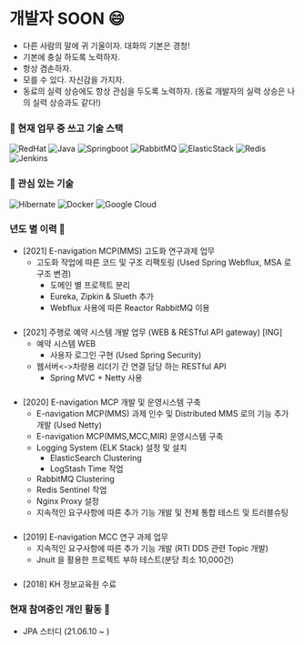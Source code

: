 # 개발자 SOON 😄
- 다른 사람의 말에 귀 기울이자. 대화의 기본은 경청!
- 기본에 충실 하도록 노력하자.
- 항상 겸손하자.
- 모를 수 있다. 자신감을 가지자.
- 동료의 실력 상승에도 항상 관심을 두도록 노력하자. (동료 개발자의 실력 상승은 나의 실력 상승과도 같다!)
 
### 🔭 현재 업무 중 쓰고 기술 스택
![RedHat](https://img.shields.io/badge/-Red%20Hat%207.6-EE0000?style=falt-square&logo=Red%20Hat&logoColor=white) ![Java](https://img.shields.io/badge/-Java%201.8-007396?style=falt-square&logo=java&logoColor=white)  ![Springboot](https://img.shields.io/badge/-SpringBoot%202.4.3-6DB33F?style=falt-square&logo=spring&logoColor=white) ![RabbitMQ](https://img.shields.io/badge/-RabbitMQ%203.8.1-FF6600?style=falt-square&logo=RabbitMQ&logoColor=white) ![ElasticStack](https://img.shields.io/badge/-Elastic%20Stack%207.6.1-005571?style=falt-square&logo=elastic%20Stack&logoColor=white) ![Redis](https://img.shields.io/badge/-Redis%203.2.100-DC382D?style=falt-square&logo=Redis&logoColor=white) ![Jenkins](https://img.shields.io/badge/-Jenkins%202.277.1-D24939?style=falt-square&logo=Jenkins&logoColor=white)

### 🌱 관심 있는 기술 
![Hibernate](https://img.shields.io/badge/-Hibernate-59666C?style=falt-square&logo=hibernate&logoColor=white) ![Docker](https://img.shields.io/badge/-Docker-2496ED?style=falt-square&logo=Docker&logoColor=white) 
![Google Cloud](https://img.shields.io/badge/-Google%20Cloud-4285F4?style=falt-square&logo=google%20cloud&logoColor=white)


### 년도 별 이력 💬

- [2021] E-navigation MCP(MMS) 고도화 연구과제 업무
  - 고도화 작업에 따른 코드 및 구조 리팩토링 (Used Spring Webflux, MSA 로 구조 변경)   
    - 도메인 별 프로젝트 분리
    - Eureka, Zipkin & Slueth 추가    
    - Webflux 사용에 따른 Reactor RabbitMQ 이용    
###    
- [2021] 주행로 예약 시스템 개발 업무 (WEB & RESTful API gateway) [ING]
  - 예약 시스템 WEB
    - 사용자 로그인 구현 (Used Spring Security)       
  - 웹서버<->차량용 리더기 간 연결 담당 하는 RESTful API
    - Spring MVC + Netty 사용   
  
  
###
- [2020] E-navigation MCP 개발 및 운영시스템 구축 
   - E-navigation MCP(MMS) 과제 인수 및 Distributed MMS 로의 기능 추가 개발 (Used Netty)
   - E-navigation MCP(MMS,MCC,MIR) 운영시스템 구축
   - Logging System (ELK Stack) 설정 및 설치
      - ElasticSearch Clustering
      - LogStash Time 작업
   - RabbitMQ Clustering
   - Redis Sentinel 작업
   - Nginx Proxy 설정   
   - 지속적인 요구사항에 따른 추가 기능 개발 및 전체 통합 테스트 및 트러블슈팅 
###   
- [2019] E-navigation MCC 연구 과제 업무 
  - 지속적인 요구사항에 따른 추가 기능 개발 (RTI DDS 관련 Topic 개발) 
  - Jnuit 을 활용한 프로젝트 부하 테스트(분당 최소 10,000건)
###
- [2018] KH 정보교육원 수료 

### 현재 참여중인 개인 활동 👯
- JPA 스터디 (21.06.10 ~ )




<!--
**SoonMyeong/SoonMyeong** is a ✨ _special_ ✨ repository because its `README.md` (this file) appears on your GitHub profile.

Here are some ideas to get you started:

- 🔭 I’m currently working on ...
- 🌱 I’m currently learning ...
- 👯 I’m looking to collaborate on ...
- 🤔 I’m looking for help with ...
- 💬 Ask me about ...
- 📫 How to reach me: ...
- 😄 Pronouns: ...
- ⚡ Fun fact: ...
-->

